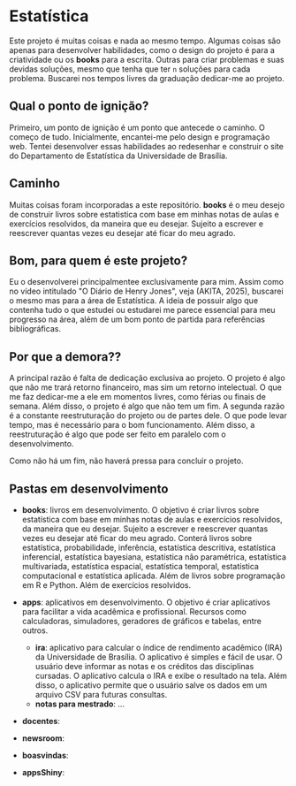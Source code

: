 # Estatística

Este projeto é muitas coisas e nada ao mesmo tempo. Algumas coisas são apenas para desenvolver habilidades, como o design do projeto é para a criatividade ou os **books** para a escrita. Outras para criar problemas e suas devidas soluções, mesmo que tenha que ter `n` soluções para cada problema. Buscarei nos tempos livres da graduação dedicar-me ao projeto.

## Qual o ponto de ignição?
Primeiro, um ponto de ignição é um ponto que antecede o caminho. O começo de tudo.
Inicialmente, encantei-me pelo design e programação web. Tentei desenvolver essas habilidades ao redesenhar e construir o site do Departamento de Estatística da Universidade de Brasília.

## Caminho

Muitas coisas foram incorporadas a este repositório. **books** é o meu desejo de construir livros sobre estatistica com base em minhas notas de aulas e exercícios resolvidos, da maneira que eu desejar. Sujeito a escrever e reescrever quantas vezes eu desejar até ficar do meu agrado.

## Bom, para quem é este projeto?
Eu o desenvolverei principalmentee exclusivamente para mim. Assim como no vídeo intitulado "O Diário de Henry Jones", veja (AKITA, 2025), buscarei o mesmo mas para a  área de Estatística. A ideia de possuir algo que contenha tudo o que estudei ou estudarei me parece essencial para meu progresso na área, além de um bom ponto de partida para referências bibliográficas.

## Por que a demora??
A principal razão é falta de dedicação exclusiva ao projeto. O projeto é algo que não me trará retorno financeiro, mas sim um retorno intelectual. O que me faz dedicar-me a ele em momentos livres, como férias ou finais de semana. Além disso, o projeto é algo que não tem um fim.
A segunda razão é a constante reestruturação do projeto ou de partes dele. O que pode levar tempo, mas é necessário para o bom funcionamento. Além disso, a reestruturação é algo que pode ser feito em paralelo com o desenvolvimento.

Como não há um fim, não haverá pressa para concluir o projeto.

## Pastas em desenvolvimento

- **books**: livros em desenvolvimento. O objetivo é criar livros sobre estatística com base em minhas notas de aulas e exercícios resolvidos, da maneira que eu desejar. Sujeito a escrever e reescrever quantas vezes eu desejar até ficar do meu agrado. Conterá livros sobre estatística, probabilidade, inferência, estatística descritiva, estatística inferencial, estatística bayesiana, estatística não paramétrica, estatística multivariada, estatística espacial, estatística temporal, estatística computacional e estatística aplicada. Além de livros sobre programação em R e Python. Além de exercícios resolvidos.

- **apps**: aplicativos em desenvolvimento. O objetivo é criar aplicativos para facilitar a vida acadêmica e profissional. Recursos como calculadoras, simuladores, geradores de gráficos e tabelas, entre outros. 
    - **ira**: aplicativo para calcular o índice de rendimento acadêmico (IRA) da Universidade de Brasília. O aplicativo é simples e fácil de usar. O usuário deve informar as notas e os créditos das disciplinas cursadas. O aplicativo calcula o IRA e exibe o resultado na tela. Além disso, o aplicativo permite que o usuário salve os dados em um arquivo CSV para futuras consultas.
    - **notas para mestrado**: ...

- **docentes**: 
- **newsroom**:
- **boasvindas**:
- **appsShiny**: